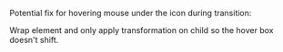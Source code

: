 Potential fix for hovering mouse under the icon during transition:

Wrap element and only apply transformation on child so the hover box doesn't shift.